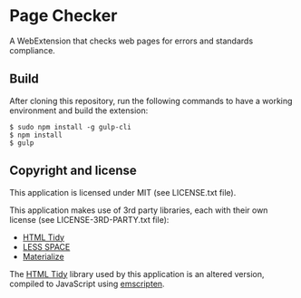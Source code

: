 # Page Checker

A WebExtension that checks web pages for errors and standards compliance.

## Build

After cloning this repository, run the following commands to have a working environment and build the extension:

```shell
$ sudo npm install -g gulp-cli
$ npm install
$ gulp
```

## Copyright and license

This application is licensed under MIT (see LICENSE.txt file).

This application makes use of 3rd party libraries, each with their own license (see LICENSE-3RD-PARTY.txt file):

- [HTML Tidy](https://github.com/htacg/tidy-html5)
- [LESS SPACE](https://github.com/Eomerx/less-space)
- [Materialize](https://github.com/Dogfalo/materialize)

The [HTML Tidy](https://github.com/htacg/tidy-html5) library used by this application is an altered version, compiled to JavaScript using [emscripten](https://github.com/kripken/emscripten/).
